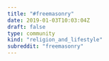 ```yaml
---
title: "#freemasonry"
date: 2019-01-03T10:03:04Z
draft: false
type: community
kind: "religion_and_lifestyle"
subreddit: "freemasonry"
---
```

